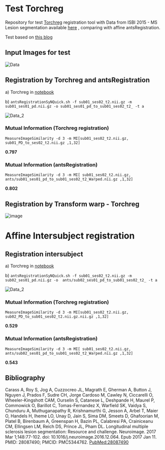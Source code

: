 # Test Torchreg 
Repository for test [Torchreg](https://github.com/codingfisch/torchreg) registration tool with Data from ISBI 2015 - MS Lesion segmentation available [here](https://smart-stats-tools.org/lesion-challenge-2015)  , comparing with affine antsRegistration.

Test based on [this blog](https://codingfisch.github.io/2023/08/09/affine-registration-in-12-lines-of-code.html)


## Input Images for test
![Data](https://github.com/Nilser3/Test_Torchreg/assets/77469192/723f5d76-08e1-48fc-aa41-995c6ff40d72)
## Registration by Torchreg and antsRegistration
a) Torchreg in [notebook](https://github.com/Nilser3/Test_Torchreg/blob/main/code/torchreg_MRI.ipynb)

b) `antsRegistrationSyNQuick.sh -f sub01_ses02_t2.nii.gz -m sub01_ses01_pd.nii.gz -o sub01_ses01_pd_to_sub01_ses02_t2_ -t a`

![Data_2](https://github.com/Nilser3/Test_Torchreg/assets/77469192/5cbb6947-bdc1-4394-b4c9-cb8652e139a2)

### Mutual Information (Torchreg registration)
`MeasureImageSimilarity -d 3 -m MI[sub01_ses02_t2.nii.gz, sub01_PD_to_ses02_t2.nii.gz ,1,32]`

**0.797**
### Mutual Information (antsRegistration)
`MeasureImageSimilarity -d 3 -m MI[ sub01_ses02_t2.nii.gz, ants/sub01_ses01_pd_to_sub01_ses02_t2_Warped.nii.gz ,1,32]`

**0.802**
 
## Registration by Transform warp  - Torchreg 
![image](https://github.com/Nilser3/Test_Torchreg/assets/77469192/9b772b65-b919-43fc-981c-eda8ad6897ff)

# Affine Intersubject registration
## Registration intersubject
a) Torchreg in [notebook](https://github.com/Nilser3/Test_Torchreg/blob/main/code/torchreg_MRI.ipynb)

b) `antsRegistrationSyNQuick.sh -f sub01_ses02_t2.nii.gz -m sub02_ses01_pd.nii.gz -o  ants/sub02_ses01_pd_to_sub01_ses02_t2_ -t a`

![Data_2](https://github.com/Nilser3/Test_Torchreg/assets/77469192/c936538e-1784-4a8c-9fec-241fecabb89f)

### Mutual Information (Torchreg registration)
`MeasureImageSimilarity -d 3 -m MI[sub01_ses02_t2.nii.gz, sub02_PD_to_sub01_ses02_t2.nii.gz.nii.gz ,1,32]`

**0.529**
### Mutual Information (antsRegistration)
`MeasureImageSimilarity -d 3 -m MI[ sub01_ses02_t2.nii.gz, ants/sub02_ses01_pd_to_sub01_ses02_t2_Warped.nii.gz ,1,32]`

**0.543**


## Bibliography

Carass A, Roy S, Jog A, Cuzzocreo JL, Magrath E, Gherman A, Button J, Nguyen J, Prados F, Sudre CH, Jorge Cardoso M, Cawley N, Ciccarelli O, Wheeler-Kingshott CAM, Ourselin S, Catanese L, Deshpande H, Maurel P, Commowick O, Barillot C, Tomas-Fernandez X, Warfield SK, Vaidya S, Chunduru A, Muthuganapathy R, Krishnamurthi G, Jesson A, Arbel T, Maier O, Handels H, Iheme LO, Unay D, Jain S, Sima DM, Smeets D, Ghafoorian M, Platel B, Birenbaum A, Greenspan H, Bazin PL, Calabresi PA, Crainiceanu CM, Ellingsen LM, Reich DS, Prince JL, Pham DL. Longitudinal multiple sclerosis lesion segmentation: Resource and challenge. Neuroimage. 2017 Mar 1;148:77-102. doi: 10.1016/j.neuroimage.2016.12.064. Epub 2017 Jan 11. PMID: 28087490; PMCID: PMC5344762. [PubMed:28087490](https://pubmed.ncbi.nlm.nih.gov/28087490/)

